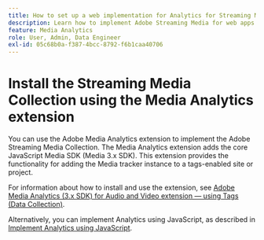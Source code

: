 ```yaml
---
title: How to set up a web implementation for Analytics for Streaming Media
description: Learn how to implement Adobe Streaming Media for web apps.
feature: Media Analytics
role: User, Admin, Data Engineer
exl-id: 05c68b0a-f387-4bcc-8792-f6b1caa40706
---
```

# Install the Streaming Media Collection using the Media Analytics extension

You can use the Adobe Media Analytics extension to implement the Adobe Streaming Media Collection. The Media Analytics extension adds the core JavaScript Media SDK (Media 3.x SDK). This extension provides the functionality for adding the Media tracker instance to a tags-enabled site or project. 

For information about how to install and use the extension, see [Adobe Media Analytics (3.x SDK) for Audio and Video extension — using Tags (Data Collection)](https://experienceleague.adobe.com/docs/experience-platform/tags/extensions/adobe/media-analytics-3x/overview.html?lang=en).

Alternatively, you can implement Analytics using JavaScript, as described in [Implement Analytics using JavaScript](/help/implementation/media-sdk/setup/web-implementation.md).
